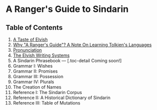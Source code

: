 # A Ranger's Guide to Sindarin

## Table of Contents

1. [A Taste of Elvish](./sindarin/a-taste-of-elvish.html)
2. [Why "A Ranger's Guide"? A Note On Learning Tolkien's Languages](./sindarin/learning.html)
3. [Pronunciation](./sindarin/pronunciation.html)
4. [The Elvish Writing Systems](./sindarin/writing.html)
5. A Sindarin Phrasebook — [.toc-detail Coming soon!]
6. Grammar I: Wishes
9. Grammar II: Promises
7. Grammar III: Possession
8. Grammar IV: Plurals
10. The Creation of Names
11. Reference I: The Sindarin Corpus
12. Reference II: A Historical Dictionary of Sindarin
13. Reference III: Table of Mutations
